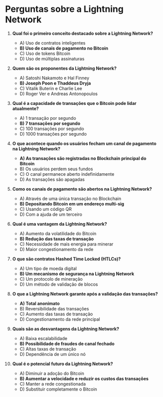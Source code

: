 # Perguntas sobre a Lightning Network

1. **Qual foi o primeiro conceito destacado sobre a Lightning Network?**
   - A) Uso de contratos inteligentes
   - **B) Uso de canais de pagamento no Bitcoin**
   - C) Uso de tokens Bitcoin
   - D) Uso de múltiplas assinaturas

2. **Quem são os proponentes da Lightning Network?**
   - A) Satoshi Nakamoto e Hal Finney
   - **B) Joseph Poon e Thaddeus Dryja**
   - C) Vitalik Buterin e Charlie Lee
   - D) Roger Ver e Andreas Antonopoulos

3. **Qual é a capacidade de transações que o Bitcoin pode lidar atualmente?**
   - A) 1 transação por segundo
   - **B) 7 transações por segundo**
   - C) 100 transações por segundo
   - D) 1000 transações por segundo

4. **O que acontece quando os usuários fecham um canal de pagamento na Lightning Network?**
   - **A) As transações são registradas no Blockchain principal do Bitcoin**
   - B) Os usuários perdem seus fundos
   - C) O canal permanece aberto indefinidamente
   - D) As transações são apagadas

5. **Como os canais de pagamento são abertos na Lightning Network?**
   - A) Através de uma única transação no Blockchain
   - **B) Depositando Bitcoin em um endereço multi-sig**
   - C) Usando um código QR
   - D) Com a ajuda de um terceiro

6. **Qual é uma vantagem da Lightning Network?**
   - A) Aumento da volatilidade do Bitcoin
   - **B) Redução das taxas de transação**
   - C) Necessidade de mais energia para minerar
   - D) Maior congestionamento da rede

7. **O que são contratos Hashed Time Locked (HTLCs)?**
   - A) Um tipo de moeda digital
   - **B) Um mecanismo de segurança na Lightning Network**
   - C) Um protocolo de mineração
   - D) Um método de validação de blocos

8. **O que a Lightning Network garante após a validação das transações?**
   - **A) Total anonimato**
   - B) Reversibilidade das transações
   - C) Aumento das taxas de transação
   - D) Congestionamento da rede principal

9. **Quais são as desvantagens da Lightning Network?**
   - A) Baixa escalabilidade
   - **B) Possibilidade de fraudes de canal fechado**
   - C) Altas taxas de transação
   - D) Dependência de um único nó

10. **Qual é o potencial futuro da Lightning Network?**
    - A) Diminuir a adoção do Bitcoin
    - **B) Aumentar a velocidade e reduzir os custos das transações**
    - C) Manter a rede congestionada
    - D) Substituir completamente o Bitcoin
